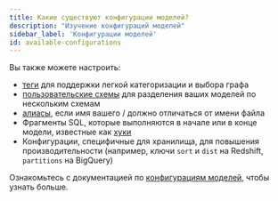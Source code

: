 ```yaml
---
title: Какие существуют конфигурации моделей?
description: "Изучение конфигураций моделей"
sidebar_label: 'Конфигурации моделей'
id: available-configurations
---
```

Вы также можете настроить:

* [теги](/reference/resource-configs/tags) для поддержки легкой категоризации и выбора графа
* [пользовательские схемы](/reference/resource-properties/schema) для разделения ваших моделей по нескольким схемам
* [алиасы](/reference/resource-configs/alias), если имя вашего <Term id="view" />/<Term id="table" /> должно отличаться от имени файла
* Фрагменты SQL, которые выполняются в начале или в конце модели, известные как [хуки](/docs/build/hooks-operations)
* Конфигурации, специфичные для хранилища, для повышения производительности (например, ключи `sort` и `dist` на Redshift, `partitions` на BigQuery)

Ознакомьтесь с документацией по [конфигурациям моделей](/reference/model-configs), чтобы узнать больше.